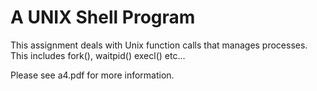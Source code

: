 # A UNIX Shell Program

This assignment deals with Unix function calls that manages processes. This includes fork(), waitpid()
execl() etc...

Please see a4.pdf for more information.

